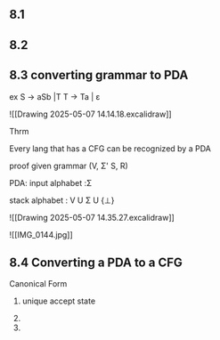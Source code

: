 ## 8.1

## 8.2

## 8.3 converting grammar to PDA

ex S -> aSb |T
T -> Ta | ε

![[Drawing 2025-05-07 14.14.18.excalidraw]]


Thrm

Every lang that has a CFG can be recognized by a PDA

proof
given grammar 
(V, Σ' S, R)

PDA:
input alphabet :Σ

stack alphabet : V U Σ U {⊥}

![[Drawing 2025-05-07 14.35.27.excalidraw]]

![[IMG_0144.jpg]]

## 8.4 Converting a PDA to a CFG 

Canonical Form

1) unique accept state 

2) 
3) 